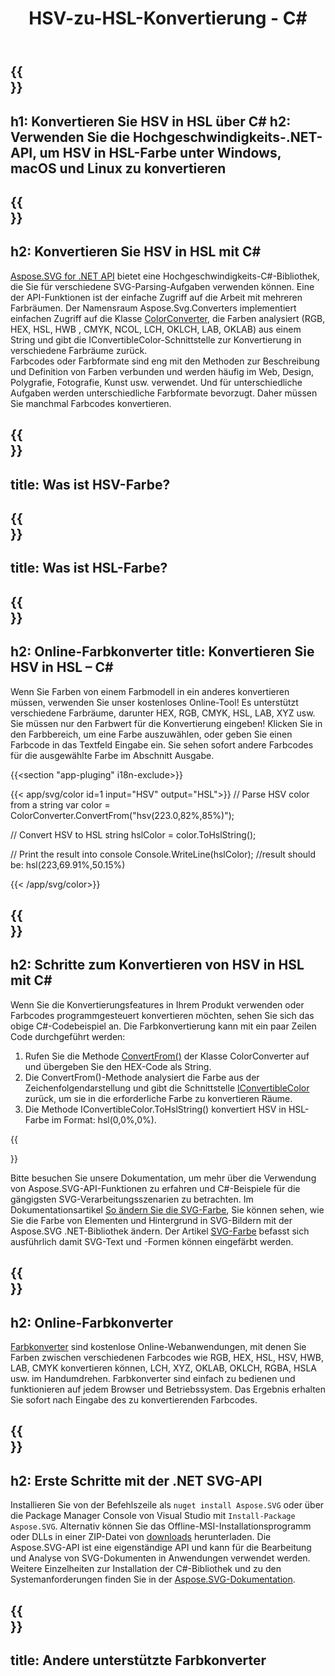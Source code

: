 ﻿---
translation: true
template: ./../_template-child.md
title: HSV-zu-HSL-Konvertierung - C#
description: Arbeiten Sie mit Farbcodes und konvertieren Sie HSV in HSL in C#
url: /net/color-converter/hsv-to-hsl/
family: svg
platformtag: net
feature: color converter
informat: HSV
outformat: HSL
otherformats: RGB HEX HWB CMYK LAB LCH XYZ OKLAB OKLCH NCOL
---

{{<section banner>}}
---
h1: Konvertieren Sie HSV in HSL über C#
h2: Verwenden Sie die Hochgeschwindigkeits-.NET-API, um HSV in HSL-Farbe unter Windows, macOS und Linux zu konvertieren
---

{{<section overview>}}
---
h2: Konvertieren Sie HSV in HSL mit C#
---

[Aspose.SVG for .NET API](https://products.aspose.com/svg/net/) bietet eine Hochgeschwindigkeits-C#-Bibliothek, die Sie für verschiedene SVG-Parsing-Aufgaben verwenden können. Eine der API-Funktionen ist der einfache Zugriff auf die Arbeit mit mehreren Farbräumen. Der Namensraum Aspose.Svg.Converters implementiert einfachen Zugriff auf die Klasse [ColorConverter](https://reference.aspose.com/svg/net/aspose.svg.converters/colorconverter/), die Farben analysiert (RGB, HEX, HSL, HWB , CMYK, NCOL, LCH, OKLCH, LAB, OKLAB) aus einem String und gibt die IConvertibleColor-Schnittstelle zur Konvertierung in verschiedene Farbräume zurück.<br>
Farbcodes oder Farbformate sind eng mit den Methoden zur Beschreibung und Definition von Farben verbunden und werden häufig im Web, Design, Polygrafie, Fotografie, Kunst usw. verwendet. Und für unterschiedliche Aufgaben werden unterschiedliche Farbformate bevorzugt. Daher müssen Sie manchmal Farbcodes konvertieren.

{{<section input-color>}}
---
title: Was ist HSV-Farbe?
---

{{<section output-color>}}
---
title: Was ist HSL-Farbe?
---

{{<section code-text>}}
---
h2: Online-Farbkonverter
title: Konvertieren Sie HSV in HSL – C#
---

Wenn Sie Farben von einem Farbmodell in ein anderes konvertieren müssen, verwenden Sie unser kostenloses Online-Tool! Es unterstützt verschiedene Farbräume, darunter HEX, RGB, CMYK, HSL, LAB, XYZ usw. Sie müssen nur den Farbwert für die Konvertierung eingeben! Klicken Sie in den Farbbereich, um eine Farbe auszuwählen, oder geben Sie einen Farbcode in das Textfeld Eingabe ein. Sie sehen sofort andere Farbcodes für die ausgewählte Farbe im Abschnitt Ausgabe.

{{<section "app-pluging" i18n-exclude>}}

{{< app/svg/color id=1 input="HSV" output="HSL">}}
// Parse HSV color from a string
var color = ColorConverter.ConvertFrom("hsv(223.0,82%,85%)");

// Convert HSV to HSL 
string hslColor = color.ToHslString();

// Print the result into console
Console.WriteLine(hslColor);
//result should be: hsl(223,69.91%,50.15%)

{{< /app/svg/color>}}

{{<section steps>}}
---
h2: Schritte zum Konvertieren von HSV in HSL mit C#
---

Wenn Sie die Konvertierungsfeatures in Ihrem Produkt verwenden oder Farbcodes programmgesteuert konvertieren möchten, sehen Sie sich das obige C#-Codebeispiel an. Die Farbkonvertierung kann mit ein paar Zeilen Code durchgeführt werden:

1. Rufen Sie die Methode [ConvertFrom()](https://reference.aspose.com/svg/net/aspose.svg.converters/colorconverter/convertfrom/) der Klasse ColorConverter auf und übergeben Sie den HEX-Code als String.
1. Die ConvertFrom()-Methode analysiert die Farbe aus der Zeichenfolgendarstellung und gibt die Schnittstelle [IConvertibleColor](https://reference.aspose.com/svg/net/aspose.svg.drawing/iconvertiblecolor/) zurück, um sie in die erforderliche Farbe zu konvertieren Räume.
1. Die Methode IConvertibleColor.ToHslString() konvertiert HSV in HSL-Farbe im Format: hsl(0,0%,0%).

{{<section documentation>}}

Bitte besuchen Sie unsere Dokumentation, um mehr über die Verwendung von Aspose.SVG-API-Funktionen zu erfahren und C#-Beispiele für die gängigsten SVG-Verarbeitungsszenarien zu betrachten. Im Dokumentationsartikel <a href="https://docs.aspose.com/svg/net/how-to-work-with-aspose-svg-api/how-to-change-svg-color/" target= "_blank">So ändern Sie die SVG-Farbe</a>, Sie können sehen, wie Sie die Farbe von Elementen und Hintergrund in SVG-Bildern mit der Aspose.SVG .NET-Bibliothek ändern. Der Artikel <a href="https://docs.aspose.com/svg/net/drawing-basics/svg-color/" target="_blank">SVG-Farbe</a> befasst sich ausführlich damit SVG-Text und -Formen können eingefärbt werden.

{{<section online-color-converter>}}
---
h2: Online-Farbkonverter
---

[Farbkonverter](https://products.aspose.app/svg/color-converter) sind kostenlose Online-Webanwendungen, mit denen Sie Farben zwischen verschiedenen Farbcodes wie RGB, HEX, HSL, HSV, HWB, LAB, CMYK konvertieren können, LCH, XYZ, OKLAB, OKLCH, RGBA, HSLA usw. im Handumdrehen. Farbkonverter sind einfach zu bedienen und funktionieren auf jedem Browser und Betriebssystem. Das Ergebnis erhalten Sie sofort nach Eingabe des zu konvertierenden Farbcodes.

{{<section get-started>}}
---
h2: Erste Schritte mit der .NET SVG-API
---

Installieren Sie von der Befehlszeile als ```nuget install Aspose.SVG``` oder über die Package Manager Console von Visual Studio mit ```Install-Package Aspose.SVG```.
Alternativ können Sie das Offline-MSI-Installationsprogramm oder DLLs in einer ZIP-Datei von [downloads](https://downloads.aspose.com/svg/net) herunterladen. Die Aspose.SVG-API ist eine eigenständige API und kann für die Bearbeitung und Analyse von SVG-Dokumenten in Anwendungen verwendet werden.
Weitere Einzelheiten zur Installation der C#-Bibliothek und zu den Systemanforderungen finden Sie in der [Aspose.SVG-Dokumentation](https://docs.aspose.com/svg/net/getting-started/).

{{<section other-color-converters>}}
---
title: Andere unterstützte Farbkonverter
---